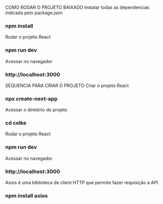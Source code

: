 COMO RODAR O PROJETO BAIXADO
Instalar todas as dependencias indicada pelo package.json

### npm install

Rodar o projeto React

### npm run dev

Acessar no navegador

### http://localhost:3000

SEQUENCIA PARA CRIAR O PROJETO
Criar o projeto React

### npx create-next-app

Acessar o diretório do projeto

### cd celke

Rodar o projeto React

### npm run dev

Acessar no navegador

### http://localhost:3000

Axios é uma biblioteca de client HTTP que permite fazer requisição a API

### npm install axios
